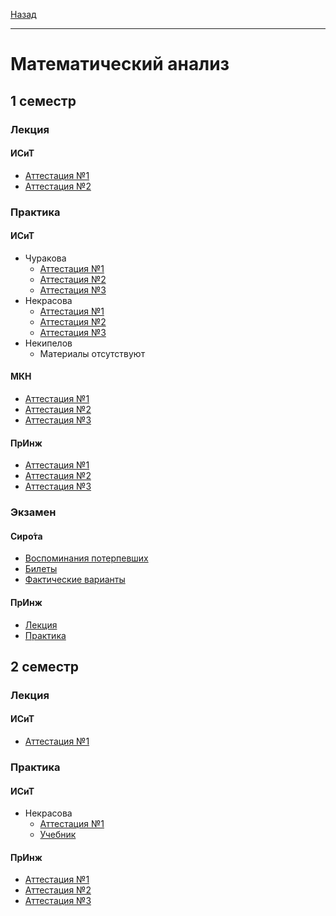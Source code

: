 [Назад](../../README.md)
***
# Математический анализ
## 1 семестр
### Лекция
#### ИСиТ
+ [Аттестация №1](th-sirota/mathan-1-th-att-1-fact.md)
+ [Аттестация №2](th-sirota/mathan-1-th-att-2-fact.md)
### Практика
#### ИСиТ
+ Чуракова
  +  [Аттестация №1](mathan-isit/mathan-1-pr-churakova-att-1-fact.md)
  +  [Аттестация №2](mathan-isit/mathan-1-pr-att-2-fact.md)
  +  [Аттестация №3](mathan-isit/mathan-1-pr-att-3-fact.md)
+ Некрасова
  + [Аттестация №1](mathan-isit/mathan-1-pr-nekrasova-att-1-fact.md)
  + [Аттестация №2](mathan-isit/mathan-1-pr-att-2-fact.md)
  + [Аттестация №3](mathan-isit/mathan-1-pr-att-3-fact.md)
+ Некипелов
  + Материалы отсутствуют
#### МКН
+ [Аттестация №1](mathan-mkn/mathan-pr-att-1-fact.md)
+ [Аттестация №2](mathan-mkn/mathan-pr-att-2-fact.md)
+ [Аттестация №3](mathan-mkn/mathan-pr-att-3-fact.md)
#### ПрИнж
+ [Аттестация №1](mathan-preng/sem-1/mathan-pr-att-1-fact.md)
+ [Аттестация №2](mathan-preng/sem-1/mathan-pr-att-2-fact.md)
+ [Аттестация №3](mathan-preng/sem-1/mathan-pr-att-3-fact.md)

### Экзамен
#### Сиро́та
+ [Воспоминания потерпевших](th-sirota/mathan-exam-memories.md)
+ [Билеты](th-sirota/mathan-1-exam-tick.md)
+ [Фактические варианты](th-sirota/mathan-exam-fact.md)
#### ПрИнж
+ [Лекция](mathan-preng/sem-1/mathan-th-exam.md)
+ [Практика](mathan-preng/sem-1/mathan-pr-exam.md)
## 2 семестр
### Лекция
#### ИСиТ
  + [Аттестация №1](https://boosty.to/starsresearch/)
### Практика
#### ИСиТ
+ Некрасова
  + [Аттестация №1](mathan-isit/mathan-2-isit-pr-nekrasova-att-1-fact.md)
  + [Учебник](https://github.com/user-attachments/files/18893956/default.pdf)
#### ПрИнж
+ [Аттестация №1](mathan-preng/sem-2/mathan-pr-att-1-fact.md)
+ [Аттестация №2](mathan-preng/sem-2/mathan-pr-att-2-fact.md)
+ [Аттестация №3](mathan-preng/sem-2/mathan-pr-att-3-fact.md)
